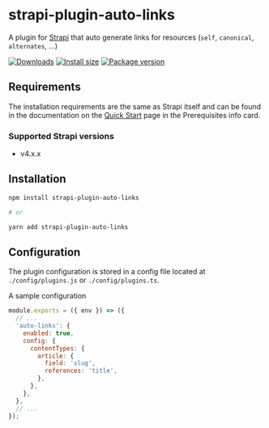 # strapi-plugin-auto-links

A plugin for [Strapi](https://github.com/strapi/strapi) that auto generate links for resources (`self`, `canonical`, `alternates`, ...)

[![Downloads](https://img.shields.io/npm/dm/strapi-plugin-auto-links?style=for-the-badge)](https://img.shields.io/npm/dm/strapi-plugin-auto-links?style=for-the-badge)
[![Install size](https://img.shields.io/npm/l/strapi-plugin-auto-links?style=for-the-badge)](https://img.shields.io/npm/l/strapi-plugin-auto-links?style=for-the-badge)
[![Package version](https://img.shields.io/github/v/release/ComfortablyCoding/strapi-plugin-auto-links?style=for-the-badge)](https://img.shields.io/github/v/release/ComfortablyCoding/strapi-plugin-auto-links?style=for-the-badge)

## Requirements

The installation requirements are the same as Strapi itself and can be found in the documentation on the [Quick Start](https://strapi.io/documentation/developer-docs/latest/getting-started/quick-start.html) page in the Prerequisites info card.

### Supported Strapi versions

- v4.x.x

## Installation

```sh
npm install strapi-plugin-auto-links

# or

yarn add strapi-plugin-auto-links
```

## Configuration

The plugin configuration is stored in a config file located at `./config/plugins.js` or `./config/plugins.ts`.

A sample configuration

```javascript
module.exports = ({ env }) => ({
  // ...
  'auto-links': {
    enabled: true,
    config: {
      contentTypes: {
        article: {
          field: 'slug',
          references: 'title',
        },
      },
    },
  },
  // ...
});
```
